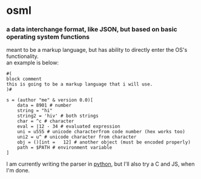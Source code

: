 # osml
### a data interchange format, like JSON, but based on basic operating system functions

meant to be a markup language, but has ability to directly enter the OS's functionality.  
an example is below:  
```
#(
block comment
this is going to be a markup language that i will use.
)#

s = (author "me" & version 0.0)[
    data = 8901 # number
    string = "hi" 
    string2 = 'hiv' # both strings
    char = ^c # character
    eval = |12 - 34 # evaluated expression
    uni = u555 # unicode characterfrom code number (hex works too)
    uni2 = u^‏‍⁭ # unicode character from character 
    obj = ()[int =   12] # another object (must be encoded properly)
    path = $PATH # environment variable
]   
```

I am currently writing the parser in [python](https://python.org), but I'll also try a C and JS, when I'm done.
